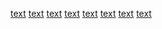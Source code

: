 [text](../../../../../final_project/campgrounds/src) [text](../../../../../final_project/campgrounds/.gitignore) [text](../../../../../final_project/campgrounds/package.json) [text](../../../../../final_project/campgrounds/package-lock.json) [text](../../../../../final_project/campgrounds/tailwind.config.js) [text](../../../../../final_project/campgrounds/build) [text](../../../../../final_project/campgrounds/node_modules) [text](../../../../../final_project/campgrounds/public)